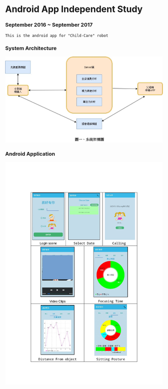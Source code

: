 # Android App Independent Study
### September 2016 ~ September 2017

    This is the android app for "Child-Care" robot
### System Architecture
![SA](SystemArchitecture.jpg) 

### Android Application
![AA](App-001.jpg)
